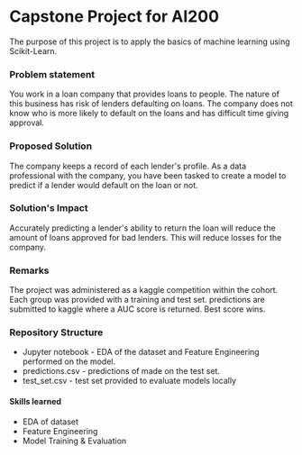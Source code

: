 # Capstone Project for AI200

The purpose of this project is to apply the basics of machine learning using Scikit-Learn. 

### Problem statement
You work in a loan company that provides loans to people. The nature of this business has risk of lenders defaulting on loans. The company does not know who is more likely to default on the loans and has difficult time giving approval. 

### Proposed Solution 
The company keeps a record of each lender's profile. As a data professional with the company, you have been tasked to create a model to predict if a lender would default on the loan or not. 

### Solution's Impact
Accurately predicting a lender's ability to return the loan will reduce the amount of loans approved for bad lenders. This will reduce losses for the company.

### Remarks
The project was administered as a kaggle competition within the cohort. Each group was provided with a training and test set. 
predictions are submitted to kaggle where a AUC score is returned. 
Best score wins.

### Repository Structure
* Jupyter notebook -  EDA of the dataset and Feature 
Engineering performed on the model.
* predictions.csv - predictions of made on the test set. 
* test_set.csv - test set provided to evaluate models locally

#### Skills learned
* EDA of dataset
* Feature Engineering
* Model Training & Evaluation
